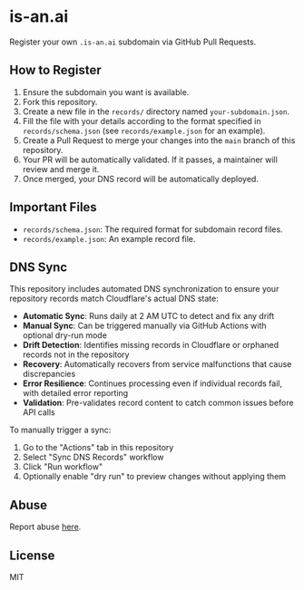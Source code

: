 # is-an.ai

Register your own `.is-an.ai` subdomain via GitHub Pull Requests.

## How to Register

1.  Ensure the subdomain you want is available.
2.  Fork this repository.
3.  Create a new file in the `records/` directory named `your-subdomain.json`.
4.  Fill the file with your details according to the format specified in `records/schema.json` (see `records/example.json` for an example).
5.  Create a Pull Request to merge your changes into the `main` branch of this repository.
6.  Your PR will be automatically validated. If it passes, a maintainer will review and merge it.
7.  Once merged, your DNS record will be automatically deployed.

## Important Files

- `records/schema.json`: The required format for subdomain record files.
- `records/example.json`: An example record file.

## DNS Sync

This repository includes automated DNS synchronization to ensure your repository records match Cloudflare's actual DNS state:

- **Automatic Sync**: Runs daily at 2 AM UTC to detect and fix any drift
- **Manual Sync**: Can be triggered manually via GitHub Actions with optional dry-run mode
- **Drift Detection**: Identifies missing records in Cloudflare or orphaned records not in the repository
- **Recovery**: Automatically recovers from service malfunctions that cause discrepancies
- **Error Resilience**: Continues processing even if individual records fail, with detailed error reporting
- **Validation**: Pre-validates record content to catch common issues before API calls

To manually trigger a sync:

1. Go to the "Actions" tab in this repository
2. Select "Sync DNS Records" workflow
3. Click "Run workflow"
4. Optionally enable "dry run" to preview changes without applying them

## Abuse

Report abuse [here](link-to-abuse-reporting-mechanism).

## License

MIT
